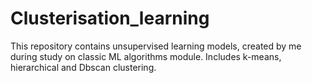 # Clusterisation_learning
This repository contains unsupervised learning models, created by me during study on classic ML algorithms module. Includes k-means, hierarchical and Dbscan clustering.
